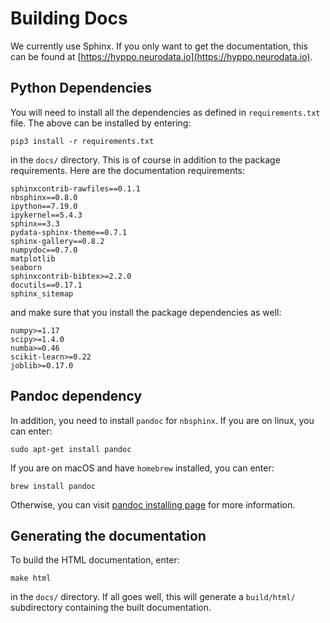 # Building Docs

We currently use Sphinx. If you only want to get the documentation, this can be found at [https://hyppo.neurodata.io](https://hyppo.neurodata.io).

## Python Dependencies

You will need to install all the dependencies as defined in `requirements.txt` file. The above can be installed by entering:

    pip3 install -r requirements.txt

in the `docs/` directory. This is of course in addition to the package requirements. Here are the documentation requirements:

    sphinxcontrib-rawfiles==0.1.1
    nbsphinx==0.8.0
    ipython==7.19.0
    ipykernel==5.4.3
    sphinx==3.3
    pydata-sphinx-theme==0.7.1
    sphinx-gallery==0.8.2
    numpydoc==0.7.0
    matplotlib
    seaborn
    sphinxcontrib-bibtex>=2.2.0
    docutils==0.17.1
    sphinx_sitemap

and make sure that you install the package dependencies as well:

    numpy>=1.17
    scipy>=1.4.0
    numba>=0.46
    scikit-learn>=0.22
    joblib>=0.17.0

## Pandoc dependency

In addition, you need to install `pandoc` for `nbsphinx`. If you are on linux, you can enter:

    sudo apt-get install pandoc

If you are on macOS and have `homebrew` installed, you can enter:

    brew install pandoc

Otherwise, you can visit [pandoc installing page](https://pandoc.org/installing.html) for more information.

## Generating the documentation

To build the HTML documentation, enter:

    make html

in the `docs/` directory. If all goes well, this will generate a `build/html/` subdirectory containing the built documentation.
